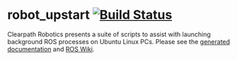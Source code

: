 robot_upstart [![Build Status](https://travis-ci.org/clearpathrobotics/robot_upstart.svg?branch=jade-devel)](https://travis-ci.org/clearpathrobotics/robot_upstart)
=============

Clearpath Robotics presents a suite of scripts to assist with launching background ROS processes on Ubuntu Linux PCs. Please see the [generated documentation](http://docs.ros.org/latest-available/api/robot_upstart/html/) and [ROS Wiki](http://wiki.ros.org/robot_upstart).
